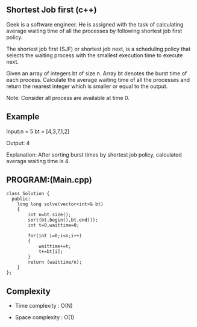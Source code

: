 ## Shortest Job first (c++)

Geek is a software engineer. He is assigned with the task of calculating average waiting time of all the processes by following shortest job first policy.

The shortest job first (SJF) or shortest job next, is a scheduling policy that selects the waiting process with the smallest execution time to execute next.

Given an array of integers bt of size n. Array bt denotes the burst time of each process. Calculate the average waiting time of all the processes and return the nearest integer which is smaller or equal to the output.

Note: Consider all process are available at time 0.

## Example
Input:n = 5 bt = [4,3,7,1,2]

Output: 4

Explanation: After sorting burst times by shortest job policy, calculated average waiting time is 4.
## PROGRAM:(Main.cpp)
```
class Solution {
  public:
    long long solve(vector<int>& bt) 
    {
        int n=bt.size();
        sort(bt.begin(),bt.end());
        int t=0,waittime=0;
        
        for(int i=0;i<n;i++)
        {
            waittime+=t;
            t+=bt[i];
        }
        return (waittime/n);
    }
};
```
## Complexity
- Time complexity : O(N)

- Space complexity : O(1)
